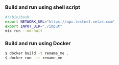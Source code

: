 ### Build and run using shell script
```bash
#!/bin/bash
export NETWORK_URL="https://api.testnet.velas.com"
export INPUT_DIR="./input"
mix run --no-halt
```

### Build and run using Docker
```bash
$ docker build -t rename_me .
$ docker run -it rename_me
```